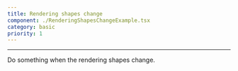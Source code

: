 ```yaml
---
title: Rendering shapes change
component: ./RenderingShapesChangeExample.tsx
category: basic
priority: 1
---
```


---

Do something when the rendering shapes change.

